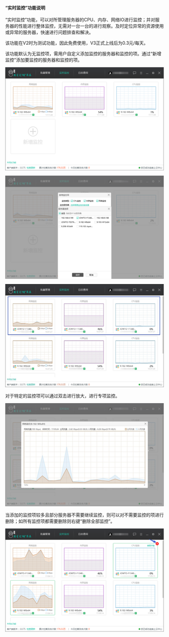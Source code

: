 #### “实时监控”功能说明

“实时监控”功能，可以对所管理服务器的CPU、内存、网络IO进行监控；并对服务器的性能进行整体监控，无需对一台一台的进行观察。及时定位异常的资源使用或异常的服务器，快速进行问题排查和解决。

该功能在V2时为测试功能，因此免费使用，V3正式上线后为0.3元\/每天。

该功能默认为无监控项，需用户自定义添加监控的服务器和监控的项。通过“新增监控”添加要监控的服务器和监控的项。

![](/assets/f0501.png)

![](/assets/f0502.png)

![](/assets/f0503.png)

对于特定的监控项可以通过双击进行放大，进行专项监控。

![](/assets/f0504.png)

当添加的监控项较多且部分服务器不需要继续监控，则可以对不需要监控的项进行删除；如所有监控项都需要删除则右键“删除全部监控”。

![](/assets/f0505.png)

